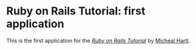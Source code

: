 # Ruby on Rails Tutorial: first application

This is the first application for the [*Ruby on Rails Tutorial*](http://railstutorial.org/)
by [Micheal Hartl](http://michaelhartl.com/).

